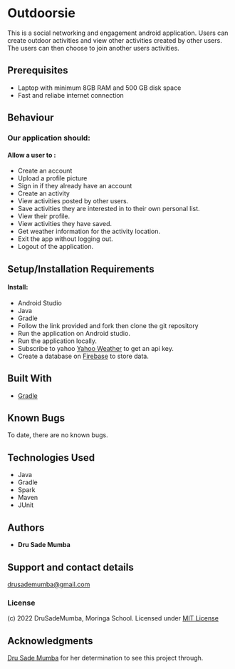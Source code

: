 # Outdoorsie

This is a social networking and engagement android application. 
Users can create outdoor activities and view other activities created by other users. 
The users can then choose to join another users activities.

## Prerequisites
* Laptop with minimum 8GB RAM and 500 GB disk space
* Fast and reliabe internet connection

## Behaviour
###  Our application should:
#### Allow a user to :
* Create an account
* Upload a profile picture
* Sign in if they already have an account
* Create an activity
* View activities posted by other users.
* Save activities they are interested in to their own personal list.
* View their profile.
* View activities they have saved.
* Get weather information for the activity location.
* Exit the app without logging out.
* Logout of the application.

## Setup/Installation Requirements
#### Install:
* Android Studio
* Java
* Gradle
* Follow the link provided and fork then clone the git repository
* Run the application on Android studio.
* Run the application locally.
* Subscribe to yahoo [Yahoo Weather](https://rapidapi.com/apishub/api/yahoo-weather5/) to get an api key.
* Create a database on [Firebase](https://firebase.google.com/) to store data.

## Built With
* [Gradle](https://gradle.org/)

## Known Bugs
To date, there are no known bugs.

## Technologies Used
* Java
* Gradle
* Spark
* Maven
* JUnit

## Authors
* **Dru Sade Mumba**


## Support and contact details
drusademumba@gmail.com

### License
(c) 2022 DruSadeMumba, Moringa School.
Licensed under [MIT License](LICENSE)

## Acknowledgments
[Dru Sade Mumba](https://github.com/DruSadeMumba) for her determination to see this project through.
